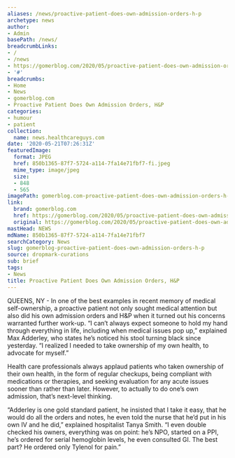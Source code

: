 ```yaml
---
aliases: /news/proactive-patient-does-own-admission-orders-h-p
archetype: news
author:
- Admin
basePath: /news/
breadcrumbLinks:
- /
- /news
- https://gomerblog.com/2020/05/proactive-patient-does-own-admission-orders-hp/
- '#'
breadcrumbs:
- Home
- News
- gomerblog.com
- Proactive Patient Does Own Admission Orders, H&P
categories:
- humour
- patient
collection:
  name: news.healthcareguys.com
date: '2020-05-21T07:26:31Z'
featuredImage:
  format: JPEG
  href: 850b1365-87f7-5724-a114-7fa14e71fbf7-fi.jpeg
  mime_type: image/jpeg
  size:
  - 848
  - 565
imagePath: gomerblog.com-proactive-patient-does-own-admission-orders-h-p
link:
  brand: gomerblog.com
  href: https://gomerblog.com/2020/05/proactive-patient-does-own-admission-orders-hp/
  original: https://gomerblog.com/2020/05/proactive-patient-does-own-admission-orders-hp/
mastHead: NEWS
mdName: 850b1365-87f7-5724-a114-7fa14e71fbf7
searchCategory: News
slug: gomerblog-proactive-patient-does-own-admission-orders-h-p
source: dropmark-curations
sub: brief
tags:
- News
title: Proactive Patient Does Own Admission Orders, H&P
---
```


QUEENS, NY - In one of the best examples in recent memory of medical self-ownership, a proactive patient not only sought medical attention but also did his own admission orders and H&P when it turned out his concerns warranted further work-up.  “I can’t always expect someone to hold my hand through everything in life, including when medical issues pop up,” explained Max Adderley, who states he’s noticed his stool turning black since yesterday.  “I realized I needed to take ownership of my own health, to advocate for myself.”


 
Health care professionals always applaud patients who taken ownership of their own health, in the form of regular checkups, being compliant with medications or therapies, and seeking evaluation for any acute issues sooner than rather than later.  However, to actually to do one’s own admission, that’s next-level thinking. 

“Adderley is one gold standard patient, he insisted that I take it easy, that he would do all the orders and notes, he even told the nurse that he’d put in his own IV and he did,” explained hospitalist Tanya Smith.  “I even double checked his owners, everything was on point: he’s NPO, started on a PPI, he’s ordered for serial hemoglobin levels, he even consulted GI.  The best part?  He ordered only Tylenol for pain.”